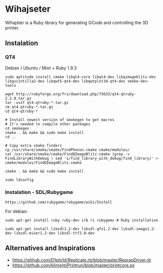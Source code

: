 # Wihajseter

Wihajster is a Ruby library for generating GCode and controlling the
3D printer.

## 

## Instalation 

### QT4

Debian / Ubuntu / Mint + Ruby 1.9.3

```
sudo aptitude install cmake libqt4-core libqt4-dev libqimageblitz-dev libqscintilla2-dev libqwt5-qt4-dev libqwtplot3d-qt4-dev smoke-dev-tools

wget http://rubyforge.org/frs/download.php/75633/qt4-qtruby-2.2.0.tar.gz
tar -xvzf qt4-qtruby-*.tar.gz
rm qt4-qtruby-*.tar.gz
cd qt4-qtruby-*

# Install newest version of smokegen to get macros
# It's needed to compile other packages
cd smokegen
cmake . && make && sudo make install
cd ..

# Copy extra cmake finders
cp /usr/share/smoke/cmake/FindPhonon.cmake cmake/modules/
cat /usr/share/smoke/cmake/FindQImageBlitz.cmake |grep -v FindLibraryWithDebug | sed 's/find_library_with_debug/find_library/' > cmake/modules/FindQImageBlitz.cmake 

cmake . && make && sudo make install

sudo ldconfig
```

### Instalation - SDL/Rubygame

`https://github.com/rubygame/rubygame/wiki/Install`

For debian:

```
sudo apt-get install ruby ruby-dev irb ri rubygems # Ruby installation

sudo apt-get install libsdl1.2-dev libsdl-gfx1.2-dev libsdl-image1.2-dev libsdl-mixer1.2-dev libsdl-ttf2.0-dev
```

## Alternatives and Inspirations

- https://github.com/D1plo1d/Replicate.rb/blob/master/ReprapDriver.rb
- https://github.com/kliment/Printrun/blob/master/printcore.py

